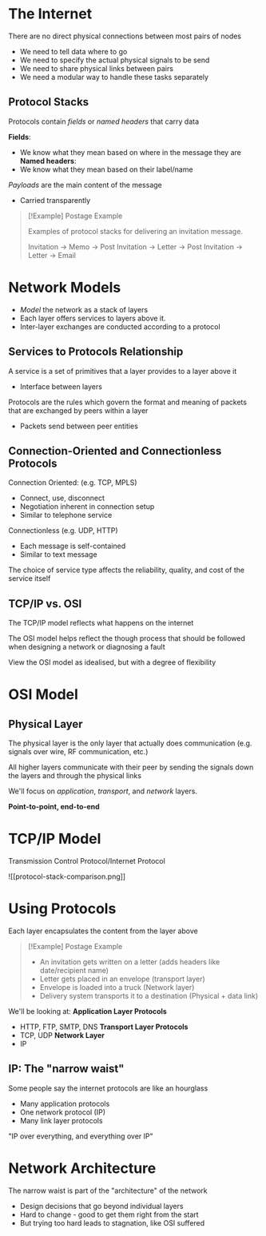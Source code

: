 
# The Internet

There are no direct physical connections between most pairs of nodes
- We need to tell data where to go
- We need to specify the actual physical signals to be send
- We need to share physical links between pairs
- We need a modular way to handle these tasks separately

## Protocol Stacks

Protocols contain *fields* or *named headers* that carry data

**Fields**:
- We know what they mean based on where in the message they are
**Named headers**:
- We know what they mean based on their label/name

*Payloads* are the main content of the message
- Carried transparently

>[!Example] Postage Example
>
>Examples of protocol stacks for delivering an invitation message.
>
>Invitation -> Memo -> Post
>Invitation -> Letter -> Post
>Invitation -> Letter -> Email


# Network Models
- *Model* the network as a stack of layers
- Each layer offers services to layers above it.
- Inter-layer exchanges are conducted according to a protocol

## Services to Protocols Relationship
A service is a set of primitives that a layer provides to a layer above it
- Interface between layers


Protocols are the rules which govern the format and meaning of packets that are exchanged by peers within a layer
- Packets send between peer entities


## Connection-Oriented and Connectionless Protocols
Connection Oriented: (e.g. TCP, MPLS)
- Connect, use, disconnect
- Negotiation inherent in connection setup
- Similar to telephone service

Connectionless (e.g. UDP, HTTP)
- Each message is self-contained
- Similar to text message

The choice of service type affects the reliability, quality, and cost of the service itself


## TCP/IP vs. OSI
The TCP/IP model reflects what happens on the internet

The OSI model helps reflect the though process that should be followed when designing a network or diagnosing a fault

View the OSI model as idealised, but with a degree of flexibility


# OSI Model

## Physical Layer
The physical layer is the only layer that actually does communication (e.g. signals over wire, RF communication, etc.)

All higher layers communicate with their peer by sending the signals down the layers and through the physical links


We'll focus on *application*, *transport*, and *network* layers.

**Point-to-point, end-to-end**


# TCP/IP Model

Transmission Control Protocol/Internet Protocol

![[protocol-stack-comparison.png]]


# Using Protocols

Each layer encapsulates the content from the layer above

>[!Example] Postage Example
>- An invitation gets written on a letter (adds headers like date/recipient name)
>- Letter gets placed in an envelope (transport layer)
>- Envelope is loaded into a truck (Network layer)
>- Delivery system transports it to a destination (Physical + data link)


We'll be looking at:
**Application Layer Protocols**
- HTTP, FTP, SMTP, DNS
**Transport Layer Protocols**
- TCP, UDP
**Network Layer**
- IP


## IP: The "narrow waist"

Some people say the internet protocols are like an hourglass
- Many application protocols
- One network protocol (IP)
- Many link layer protocols

"IP over everything, and everything over IP"



# Network Architecture

The narrow waist is part of the "architecture" of the network
- Design decisions that go beyond individual layers
- Hard to change - good to get them right from the start
- But trying too hard leads to stagnation, like OSI suffered



